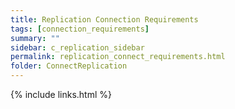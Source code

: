 ```yaml
---
title: Replication Connection Requirements
tags: [connection_requirements]
summary: ""
sidebar: c_replication_sidebar
permalink: replication_connect_requirements.html
folder: ConnectReplication
---
```





{% include links.html %}
